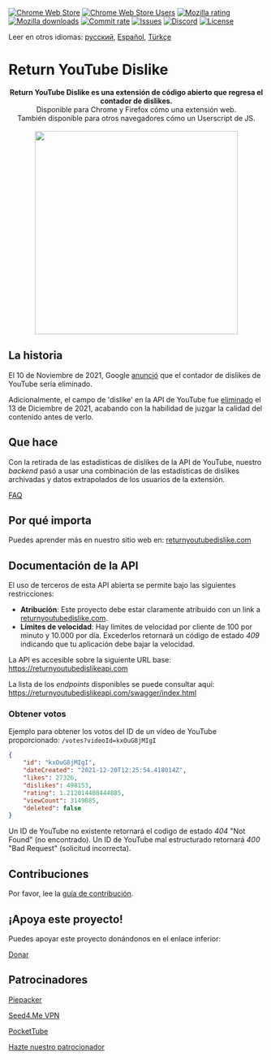 [![Chrome Web Store](https://img.shields.io/chrome-web-store/stars/gebbhagfogifgggkldgodflihgfeippi?label=Chrome%20Rating&style=flat&logo=google)](https://chrome.google.com/webstore/detail/youtube-dislike-button/gebbhagfogifgggkldgodflihgfeippi/)
[![Chrome Web Store Users](https://img.shields.io/chrome-web-store/users/gebbhagfogifgggkldgodflihgfeippi?label=Chrome%20Users&style=flat&logo=google)](https://chrome.google.com/webstore/detail/youtube-dislike-button/gebbhagfogifgggkldgodflihgfeippi/)
[![Mozilla rating](https://img.shields.io/amo/stars/return-youtube-dislikes?label=Firefox%20Rating&style=flat&logo=firefox)](https://addons.mozilla.org/en-US/firefox/addon/return-youtube-dislikes/)
[![Mozilla downloads](https://img.shields.io/amo/users/return-youtube-dislikes?label=Firefox%20Users&style=flat&logo=firefox)](https://addons.mozilla.org/en-US/firefox/addon/return-youtube-dislikes/)
[![Commit rate](https://img.shields.io/github/commit-activity/m/Anarios/return-youtube-dislike?label=Commits&style=flat)](https://github.com/Anarios/return-youtube-dislike/commits/main)
[![Issues](https://img.shields.io/github/issues/Anarios/return-youtube-dislike?style=flat&label=Issues)](https://github.com/Anarios/return-youtube-dislike/issues)
[![Discord](https://img.shields.io/discord/909435648170160229?label=Discord&style=flat&logo=discord)](https://discord.gg/UMxyMmCgfF)
[![License](https://img.shields.io/badge/License-GPLv3-blue.svg?style=flat)](https://github.com/Anarios/return-youtube-dislike/blob/main/LICENSE)

Leer en otros idiomas: [русский](READMEru.md), [Español](READMEes.md), [Türkçe](READMEtr.md)

# Return YouTube Dislike

<p align="center">
    <b>Return YouTube Dislike es una extensión de código abierto que regresa el contador de dislikes.</b><br>
    Disponible para Chrome y Firefox cómo una extensión web.<br>
    También disponible para otros navegadores cómo un Userscript de JS.<br><br>
    <img width="400px" src="https://user-images.githubusercontent.com/18729296/141743755-2be73297-250e-4cd1-ac93-8978c5a39d10.png"/>
</p>

## La historia

El 10 de Noviembre de 2021, Google [anunció](https://blog.youtube/news-and-events/update-to-youtube/) que el contador de dislikes de YouTube sería eliminado.  

Adicionalmente, el campo de 'dislike' en la API de YouTube fue [eliminado](https://support.google.com/youtube/thread/134791097/update-to-youtube-dislike-counts) el 13 de Diciembre de 2021, acabando con la habilidad de juzgar la calidad del contenido antes de verlo.

## Que hace

Con la retirada de las estadísticas de dislikes de la API de YouTube, nuestro *backend* pasó a usar una combinación de las estadísticas de dislikes archivadas y datos extrapolados de los usuarios de la extensión.

[FAQ](https://github.com/Anarios/return-youtube-dislike/blob/main/Docs/FAQ.md)

## Por qué importa

Puedes aprender más en nuestro sitio web en: [returnyoutubedislike.com](https://www.returnyoutubedislike.com/)

## Documentación de la API

El uso de terceros de esta API abierta se permite bajo las siguientes restricciones:

- **Atribución**: Este proyecto debe estar claramente atribuido con un link a [returnyoutubedislike.com](https://returnyoutubedislike.com/).
- **Límites de velocidad**: Hay límites de velocidad por cliente de 100 por minuto y 10.000 por día. Excederlos retornará un código de estado *409* indicando que tu aplicación debe bajar la velocidad.

La API es accesible sobre la siguiente URL base:  
https://returnyoutubedislikeapi.com  

La lista de los *endpoints* disponibles se puede consultar aquí:
https://returnyoutubedislikeapi.com/swagger/index.html

### Obtener votos
Ejemplo para obtener los votos del ID de un vídeo de YouTube proporcionado:
`/votes?videoId=kxOuG8jMIgI`

```json
{
    "id": "kxOuG8jMIgI",
    "dateCreated": "2021-12-20T12:25:54.418014Z",
    "likes": 27326,
    "dislikes": 498153,
    "rating": 1.212014408444885,
    "viewCount": 3149885,
    "deleted": false
}
```


Un ID de YouTube no existente retornará el codigo de estado *404* "Not Found" (no encontrado).
Un ID de YouTube mal estructurado retornará *400* "Bad Request" (solicitud incorrecta).



<!---
## API documentation

You can view all documentation on our website.
[https://returnyoutubedislike.com/documentation/](https://returnyoutubedislike.com/documentation/) -->


## Contribuciones

Por favor, lee la [guía de contribución](https://github.com/Anarios/return-youtube-dislike/blob/main/CONTRIBUTING.md).

## ¡Apoya este proyecto!

Puedes apoyar este proyecto donándonos en el enlace inferior:

[Donar](https://returnyoutubedislike.com/donate)

## Patrocinadores
[Piepacker](https://piepacker.com)

[Seed4.Me VPN](https://www.seed4.me/users/register?gift=ReturnYoutubeDislike)

[PocketTube](https://yousub.info/?utm_source=returnyoutubedislike)

[Hazte nuestro patrocionador](https://www.patreon.com/join/returnyoutubedislike/checkout?rid=8008601)
